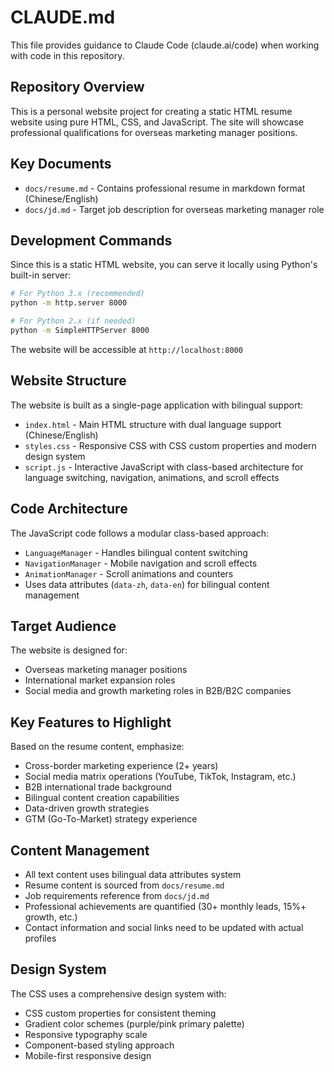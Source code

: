 # CLAUDE.md

This file provides guidance to Claude Code (claude.ai/code) when working with code in this repository.

## Repository Overview

This is a personal website project for creating a static HTML resume website using pure HTML, CSS, and JavaScript. The site will showcase professional qualifications for overseas marketing manager positions.

## Key Documents

- `docs/resume.md` - Contains professional resume in markdown format (Chinese/English)
- `docs/jd.md` - Target job description for overseas marketing manager role

## Development Commands

Since this is a static HTML website, you can serve it locally using Python's built-in server:

```bash
# For Python 3.x (recommended)
python -m http.server 8000

# For Python 2.x (if needed)
python -m SimpleHTTPServer 8000
```

The website will be accessible at `http://localhost:8000`

## Website Structure

The website is built as a single-page application with bilingual support:
- `index.html` - Main HTML structure with dual language support (Chinese/English)
- `styles.css` - Responsive CSS with CSS custom properties and modern design system
- `script.js` - Interactive JavaScript with class-based architecture for language switching, navigation, animations, and scroll effects

## Code Architecture

The JavaScript code follows a modular class-based approach:
- `LanguageManager` - Handles bilingual content switching
- `NavigationManager` - Mobile navigation and scroll effects
- `AnimationManager` - Scroll animations and counters
- Uses data attributes (`data-zh`, `data-en`) for bilingual content management

## Target Audience

The website is designed for:
- Overseas marketing manager positions
- International market expansion roles
- Social media and growth marketing roles in B2B/B2C companies

## Key Features to Highlight

Based on the resume content, emphasize:
- Cross-border marketing experience (2+ years)
- Social media matrix operations (YouTube, TikTok, Instagram, etc.)
- B2B international trade background
- Bilingual content creation capabilities
- Data-driven growth strategies
- GTM (Go-To-Market) strategy experience

## Content Management

- All text content uses bilingual data attributes system
- Resume content is sourced from `docs/resume.md` 
- Job requirements reference from `docs/jd.md`
- Professional achievements are quantified (30+ monthly leads, 15%+ growth, etc.)
- Contact information and social links need to be updated with actual profiles

## Design System

The CSS uses a comprehensive design system with:
- CSS custom properties for consistent theming
- Gradient color schemes (purple/pink primary palette)
- Responsive typography scale
- Component-based styling approach
- Mobile-first responsive design